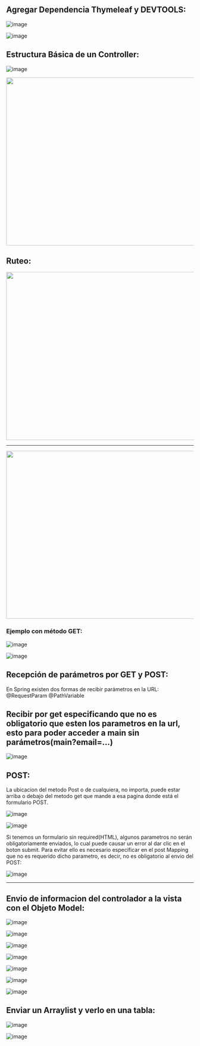 <!--  <img src=""  width="800" height="450">    -->
## Agregar Dependencia Thymeleaf y DEVTOOLS:

![image](https://github.com/Pierohc/GTICS/assets/133154904/7ce68318-de34-4927-a970-e171bad4578d)


![image](https://github.com/Pierohc/GTICS/assets/133154904/4f057399-3d36-4ef2-99fa-75dc22646b70)

## Estructura Básica de un Controller:

![image](https://github.com/Pierohc/GTICS/assets/133154904/7dc33501-adfd-4e93-955f-d486fe1ea850)

<img src="https://github.com/Pierohc/GTICS/assets/133154904/435feb47-2b48-4310-9fc0-2d7787c2cf80"  width="800" height="450">

## Ruteo:

<img src="https://github.com/Pierohc/GTICS/assets/133154904/a2e69cb3-5570-4d67-811f-6b3973a49a4d"  width="800" height="450"> 


------------------------------------

<img src="https://github.com/Pierohc/GTICS/assets/133154904/3982e2bd-60e7-4d55-8557-f3a00fca633f"  width="800" height="450">  

### Ejemplo con método GET: 


![image](https://github.com/Pierohc/GTICS/assets/133154904/aaae6463-12ee-4524-a556-b02410b891fd)


![image](https://github.com/Pierohc/GTICS/assets/133154904/6a5a192a-9aff-4197-adee-f5aefd9f2058)

## Recepción de parámetros por GET y POST:

En Spring existen dos formas de recibir parámetros en la URL:
@RequestParam
@PathVariable

## Recibir por get especificando que no es obligatorio que esten los parametros en la url, esto para poder acceder a main sin parámetros(main?email=...)

![image](https://github.com/Pierohc/GTICS/assets/133154904/2218293a-5129-4211-94e5-4a5d14a4c751)

## POST:

La ubicacion del metodo Post o de cualquiera, no importa, puede estar arriba o debajo del metodo get que mande a esa pagina donde está el formulario POST.


![image](https://github.com/Pierohc/GTICS/assets/133154904/eae83eb4-755e-4b8d-8e98-1f9cbacdef5e)

![image](https://github.com/Pierohc/GTICS/assets/133154904/f5cd61c8-7983-44b8-9e23-271ba4f48bb4)


Si tenemos un formulario sin required(HTML), algunos parametros no serán obligatoriamente enviados, lo cual puede causar un error al dar clic en el boton submit. Para evitar ello es necesario especificar en el post Mapping que no es requerido dicho parametro, es decir, no es obligatorio al envio del POST: 


![image](https://github.com/Pierohc/GTICS/assets/133154904/27687925-47f6-4bfd-b3d4-ab6471ac963e)


---------------------------------------

## Envio de informacion del controlador a la vista con el Objeto Model:

![image](https://github.com/Pierohc/GTICS/assets/133154904/a8fd5e65-27d0-475b-87f0-7fd051f22d0f)

![image](https://github.com/Pierohc/GTICS/assets/133154904/60368b91-5f62-4da8-9c1d-e79d5538b8c3)

![image](https://github.com/Pierohc/GTICS/assets/133154904/686393df-4f60-47b5-a995-3c75d43e3d33)

![image](https://github.com/Pierohc/GTICS/assets/133154904/81396b32-0178-405b-be19-1766e454b8e2)

![image](https://github.com/Pierohc/GTICS/assets/133154904/724ddc30-fde5-4744-bfd3-d881f966137f)

![image](https://github.com/Pierohc/GTICS/assets/133154904/92caa164-8d3c-4fe1-bcb5-25e3048aa7a5)

![image](https://github.com/Pierohc/GTICS/assets/133154904/cf10af54-d4bf-452f-83c9-432d1f47cc18)

## Enviar un Arraylist y verlo en una tabla:

![image](https://github.com/Pierohc/GTICS/assets/133154904/70275850-114e-42d2-8218-c6dcd639f3f8)

![image](https://github.com/Pierohc/GTICS/assets/133154904/327e497a-0c81-44b9-832c-6239750981b8)









